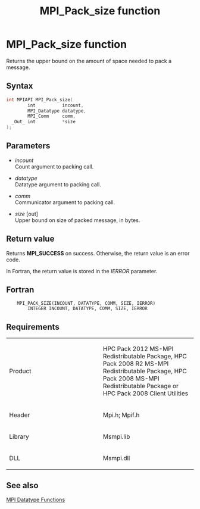 ﻿---
title: MPI_Pack_size function
TOCTitle: MPI_Pack_size function
ms:assetid: da4f6f13-89d5-47bb-9fc5-0d7b3fd1bd5b
ms:mtpsurl: https://msdn.microsoft.com/en-us/library/Dn473443(v=VS.85)
ms:contentKeyID: 59360979
ms.date: 03/28/2018
mtps_version: v=VS.85
f1_keywords:
- MPI_PACK_SIZE
- mpif/MPI_Pack_size
- mpi/MPI_PACK_SIZE
dev_langs:
- C++
- C
---

# MPI\_Pack\_size function

Returns the upper bound on the amount of space needed to pack a message.

## Syntax

``` c++
int MPIAPI MPI_Pack_size(
        int          incount,
        MPI_Datatype datatype,
        MPI_Comm     comm,
  _Out_ int          *size
);
```

## Parameters

  - *incount*  
    Count argument to packing call.

  - *datatype*  
    Datatype argument to packing call.

  - *comm*  
    Communicator argument to packing call.

  - *size* \[out\]  
    Upper bound on size of packed message, in bytes.

## Return value

Returns **MPI\_SUCCESS** on success. Otherwise, the return value is an error code.

In Fortran, the return value is stored in the *IERROR* parameter.

## Fortran

``` FORTRAN
    MPI_PACK_SIZE(INCOUNT, DATATYPE, COMM, SIZE, IERROR)
        INTEGER INCOUNT, DATATYPE, COMM, SIZE, IERROR
```

## Requirements

<table>
<colgroup>
<col style="width: 50%" />
<col style="width: 50%" />
</colgroup>
<tbody>
<tr class="odd">
<td><p>Product</p></td>
<td><p>HPC Pack 2012 MS-MPI Redistributable Package, HPC Pack 2008 R2 MS-MPI Redistributable Package, HPC Pack 2008 MS-MPI Redistributable Package or HPC Pack 2008 Client Utilities</p></td>
</tr>
<tr class="even">
<td><p>Header</p></td>
<td>Mpi.h;
Mpif.h</td>
</tr>
<tr class="odd">
<td><p>Library</p></td>
<td>Msmpi.lib</td>
</tr>
<tr class="even">
<td><p>DLL</p></td>
<td>Msmpi.dll</td>
</tr>
</tbody>
</table>


## See also

[MPI Datatype Functions](mpi-datatype-functions.md)

